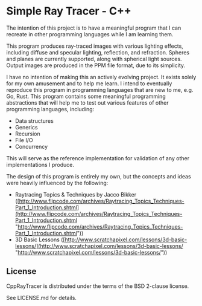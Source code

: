 # Simple Ray Tracer - C++

The intention of this project is to have a meaningful program that I can recreate in other programming languages while I am learning them.

This program produces ray-traced images with various lighting effects, including diffuse and specular lighting, reflection, and refraction.  Spheres and planes are currently supported, along with spherical light sources.  Output images are produced in the PPM file format, due to its simplicity.  

I have no intention of making this an actively evolving project.  It exists solely for my own amusement and to help me learn.  I intend to eventually reproduce this program in programming languages that are new to me, e.g. Go, Rust.  This program contains some meaningful programming abstractions that will help me to test out various features of other programming languages, including:

- Data structures
- Generics 
- Recursion
- File I/O
- Concurrency

This will serve as the reference implementation for validation of any other implementations I produce.

The design of this program is entirely my own, but the concepts and ideas were heavily influenced by the following:

- Raytracing Topics & Techniques by Jacco Bikker ([http://www.flipcode.com/archives/Raytracing_Topics_Techniques-Part_1_Introduction.shtml](http://www.flipcode.com/archives/Raytracing_Topics_Techniques-Part_1_Introduction.shtml "http://www.flipcode.com/archives/Raytracing_Topics_Techniques-Part_1_Introduction.shtml"))
- 3D Basic Lessons ([http://www.scratchapixel.com/lessons/3d-basic-lessons/](http://www.scratchapixel.com/lessons/3d-basic-lessons/ "http://www.scratchapixel.com/lessons/3d-basic-lessons/"))

## License

CppRayTracer is distributed under the terms of the BSD 2-clause license.

See LICENSE.md for details.
